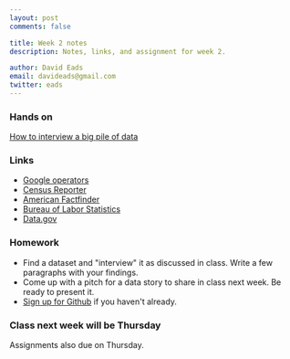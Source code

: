 ```yaml
---
layout: post
comments: false

title: Week 2 notes
description: Notes, links, and assignment for week 2.

author: David Eads
email: davideads@gmail.com
twitter: eads
---
```


### Hands on

[How to interview a big pile of data](http://training.npr.org/visual/what-to-do-with-a-big-pile-of-data/)

### Links

* [Google operators](http://www.googleguide.com/advanced_operators_reference.html)
* [Census Reporter](http://censusreporter.org/)
* [American Factfinder](http://factfinder.census.gov/faces/nav/jsf/pages/index.xhtml)
* [Bureau of Labor Statistics](http://www.bls.gov/)
* [Data.gov](data.gov)

### Homework

* Find a dataset and "interview" it as discussed in class. Write a few paragraphs with your findings.
* Come up with a pitch for a data story to share in class next week. Be ready to present it.
* [Sign up for Github](https://github.com/join) if you haven't already.

### Class next week will be Thursday

Assignments also due on Thursday.
